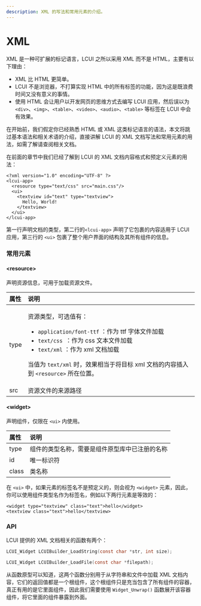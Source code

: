 ```yaml
---
description: XML 的写法和常用元素的介绍。
---
```


# XML

XML 是一种可扩展的标记语言，LCUI 之所以采用 XML 而不是 HTML，主要有以下理由：

* XML 比 HTML 更简单。
* LCUI 不是浏览器，不打算实现 HTML 中的所有标签的功能，因为这是既浪费时间又没有意义的事情。
* 使用 HTML 会让用户以开发网页的思维方式去编写 LCUI 应用，然后误以为 `<div>`、`<img>`、`<table>`、`<video>`、`<audio>`、`<table>` 等标签在 LCUI 中会有效果。

在开始前，我们假定你已经熟悉 HTML 或 XML 这类标记语言的语法，本文将跳过基本语法和相关术语的介绍，直接讲解 LCUI 的 XML 文档写法和常用元素的用法，如需了解请查阅相关文档。

在前面的章节中我们已经了解到 LCUI 的 XML 文档内容格式和预定义元素的用法：

```markup
<?xml version="1.0" encoding="UTF-8" ?>
<lcui-app>
  <resource type="text/css" src="main.css"/>
  <ui>
    <textview id="text" type="textview">
      Hello, World!
    </textview>
  </ui>
</lcui-app>
```

第一行声明文档的类型，第二行的`<lcui-app>` 声明了它包裹的内容适用于 LCUI 应用，第三行的 `<ui>` 包裹了整个用户界面的结构及其所有组件的信息。

### 常用元素

#### &lt;resource&gt; 

声明资源信息，可用于加载资源文件。

<table>
  <thead>
    <tr>
      <th style="text-align:left">&#x5C5E;&#x6027;</th>
      <th style="text-align:left">&#x8BF4;&#x660E;</th>
    </tr>
  </thead>
  <tbody>
    <tr>
      <td style="text-align:left">type</td>
      <td style="text-align:left">
        <p>&#x8D44;&#x6E90;&#x7C7B;&#x578B;&#xFF0C;&#x53EF;&#x9009;&#x503C;&#x6709;&#xFF1A;</p>
        <p></p>
        <ul>
          <li><code>application/font-ttf</code> &#xFF1A;&#x4F5C;&#x4E3A; ttf &#x5B57;&#x4F53;&#x6587;&#x4EF6;&#x52A0;&#x8F7D;</li>
          <li><code>text/css </code>&#xFF1A;&#x4F5C;&#x4E3A; css &#x6587;&#x672C;&#x6587;&#x4EF6;&#x52A0;&#x8F7D;</li>
          <li> <code>text/xml</code> &#xFF1A;&#x4F5C;&#x4E3A; xml &#x6587;&#x6863;&#x52A0;&#x8F7D;</li>
        </ul>
        <p>&#x5F53;&#x503C;&#x4E3A; <code>text/xml</code> &#x65F6;&#xFF0C;&#x6548;&#x679C;&#x76F8;&#x5F53;&#x4E8E;&#x5C06;&#x76EE;&#x6807;
          xml &#x6587;&#x6863;&#x7684;&#x5185;&#x5BB9;&#x63D2;&#x5165;&#x5230; <code>&lt;resource&gt;</code> &#x6240;&#x5728;&#x4F4D;&#x7F6E;&#x3002;</p>
      </td>
    </tr>
    <tr>
      <td style="text-align:left">src</td>
      <td style="text-align:left">&#x8D44;&#x6E90;&#x6587;&#x4EF6;&#x7684;&#x6765;&#x6E90;&#x8DEF;&#x5F84;</td>
    </tr>
  </tbody>
</table>

#### &lt;widget&gt; 

声明组件，仅限在 `<ui>` 内使用。

| 属性 | 说明 |
| :--- | :--- |
| type | 组件的类型名称，需要是组件原型库中已注册的名称 |
| id | 唯一标识符 |
| class | 类名称 |

在 `<ui>` 中，如果元素的标签名不是预定义的，则会视为 `<widget>` 元素，因此，你可以使用组件类型名作为标签名，例如以下两行元素是等效的：

```markup
<widget type="textview" class="text">hello</widget>
<textview class="text">hello</textview>
```

### API

LCUI 提供的 XML 文档相关的函数有两个：

```c
LCUI_Widget LCUIBuilder_LoadString(const char *str, int size);

LCUI_Widget LCUIBuilder_LoadFile(const char *filepath);
```

从函数原型可以知道，这两个函数分别用于从字符串和文件中加载 XML 文档内容，它们的返回值都是一个根组件，这个根组件只是充当包含了所有组件的容器，真正有用的是它里面组件，因此我们需要使用 `Widget_Unwrap()` 函数展开该容器组件，将它里面的组件暴露到外面。

